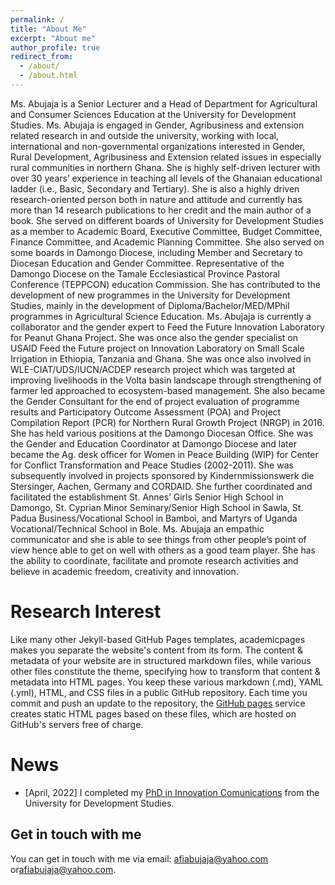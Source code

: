 ```yaml
---
permalink: /
title: "About Me"
excerpt: "About me"
author_profile: true
redirect_from: 
  - /about/
  - /about.html
---
```

Ms. Abujaja is a Senior Lecturer and a Head of Department for Agricultural and Consumer Sciences Education at the University for Development Studies. Ms. Abujaja is engaged in Gender, Agribusiness and extension related research in and outside the university, working with local, international and non-governmental organizations interested in Gender, Rural Development, Agribusiness and Extension related issues in especially rural communities in northern Ghana.  She is highly self-driven lecturer with over 30 years’ experience in teaching all levels of the Ghanaian educational ladder (i.e., Basic, Secondary and Tertiary). She is also a highly driven research-oriented person both in nature and attitude and currently has more than 14 research publications to her credit and the main author of a book. She served on different boards of University for Development Studies as a member to Academic Board, Executive Committee, Budget Committee, Finance Committee, and Academic Planning Committee. She also served on some boards in Damongo Diocese, including Member and Secretary to Diocesan Education and Gender Committee. Representative of the Damongo Diocese on the Tamale Ecclesiastical Province Pastoral Conference (TEPPCON) education Commission. She has contributed to the development of new programmes in the University for Development Studies, mainly in the development of Diploma/Bachelor/MED/MPhil programmes in Agricultural Science Education. Ms. Abujaja is currently a collaborator and the gender expert to Feed the Future Innovation Laboratory for Peanut Ghana Project. She was once also the gender specialist on USAID Feed the Future project on Innovation Laboratory on Small Scale Irrigation in Ethiopia, Tanzania and Ghana. She was once also involved in WLE-CIAT/UDS/IUCN/ACDEP research project which was targeted at improving livelihoods in the Volta basin landscape through strengthening of farmer led approached to ecosystem-based management.  She also became the Gender Consultant for the end of project evaluation of programme results and Participatory Outcome Assessment (POA) and Project Compilation Report (PCR) for Northern Rural Growth Project (NRGP) in 2016. She has held various positions at the Damongo Diocesan Office. She was the Gender and Education Coordinator at Damongo Diocese and later became the Ag. desk officer for Women in Peace Building (WIP) for Center for Conflict Transformation and Peace Studies (2002-2011). She was subsequently involved in projects sponsored by Kindernmissionswerk die Stersinger, Aachen, Germany and CORDAID.  She further coordinated and facilitated the establishment St. Annes’ Girls Senior High School in Damongo, St. Cyprian Minor Seminary/Senior High School in Sawla, St. Padua Business/Vocational School in Bamboi, and Martyrs of Uganda Vocational/Technical School in Bole. Ms. Abujaja an empathic communicator and she is able to see things from other people’s point of view hence able to get on well with others as a good team player. She has the ability to coordinate, facilitate and promote research activities and believe in academic freedom, creativity and innovation.

Research Interest
======
Like many other Jekyll-based GitHub Pages templates, academicpages makes you separate the website's content from its form. The content & metadata of your website are in structured markdown files, while various other files constitute the theme, specifying how to transform that content & metadata into HTML pages. You keep these various markdown (.md), YAML (.yml), HTML, and CSS files in a public GitHub repository. Each time you commit and push an update to the repository, the [GitHub pages](https://pages.github.com/) service creates static HTML pages based on these files, which are hosted on GitHub's servers free of charge.


News
======

* [April, 2022] I completed my [PhD in Innovation Comunications](https://edwardasare.com/phd-at-53-meet-dr-afishata-abujaja-mohammed/) from the University for Development Studies.  



Get in touch with me
------
You can get in touch with me via email: [afiabujaja@yahoo.com](afiabujaja@yahoo.com) or[afiabujaja@yahoo.com](mabujaja@uds.edu.gh).
